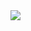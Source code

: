 <!--
**dtrongphuc/dtrongphuc** is a ✨ _special_ ✨ repository because its `README.md` (this file) appears on your GitHub profile.
!-->



<a href="https://github.com/anuraghazra/github-readme-stats">
  <img align="center" src="https://github-readme-stats.vercel.app/api/wakatime?username=dtrongphuc&layout=compact" />
</a>

<!-- [![wakatime](https://wakatime.com/badge/user/19f37c26-4c85-41ed-98e4-55318600a1cf.svg)](https://wakatime.com/@19f37c26-4c85-41ed-98e4-55318600a1cf) -->
